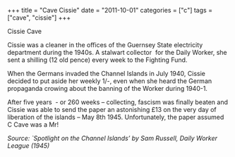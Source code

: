 +++
title = "Cave Cissie"
date = "2011-10-01"
categories = ["c"]
tags = ["cave", "cissie"]
+++

Cissie Cave

Cissie was a cleaner in the offices of the Guernsey State electricity department during the 1940s. A stalwart collector  for the Daily Worker, she sent a shilling (12 old pence) every week to the Fighting Fund.

When the Germans invaded the Channel Islands in July 1940, Cissie decided to put aside her weekly 1/-, even when she heard the German propaganda crowing about the banning of the Worker during 1940-1.

After five years  \- or 260 weeks – collecting, fascism was finally beaten and Cissie was able to send the paper an astonishing £13 on the very day of liberation of the islands – May 8th 1945. Unfortunately, the paper assumed C Cave was a Mr! 

_Source: \`Spotlight on the_ _Channel Islands’ by Sam Russell, Daily Worker League (1945)_
